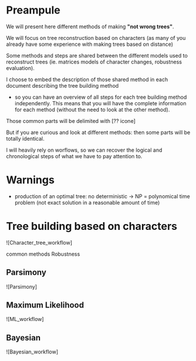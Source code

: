 # Preampule
We will present here different methods of making **"not wrong trees"**.

We will focus on tree reconstruction based on characters
(as many of you already have some experience with making trees based on distance)

Some methods and steps are shared between the different models used to reconstruct trees (ie. matrices models of
character changes, robustness evaluation).

I choose to embed the description of those shared method in each document describing the tree building method
- so you can have an overview of all steps for each tree building method independently.
This means that you will have the complete information for each method (without the need to look at the other method).

Those common parts will be delimited with [?? icone]

But if you are curious and look at different methods: then some parts will be totally identical.

I will heavily rely on worflows, so we can recover the logical and chronological steps of what we have to pay attention to.

# Warnings
- production of an optimal tree: no deterministic -> NP = polynomical time problem
(not exact solution in a reasonable amount of time)

# Tree building based on characters

![Character_tree_workflow]

common methods
Robustness

## Parsimony

![Parsimony]

## Maximum Likelihood

![ML_workflow]

## Bayesian

![Bayesian_workflow]
